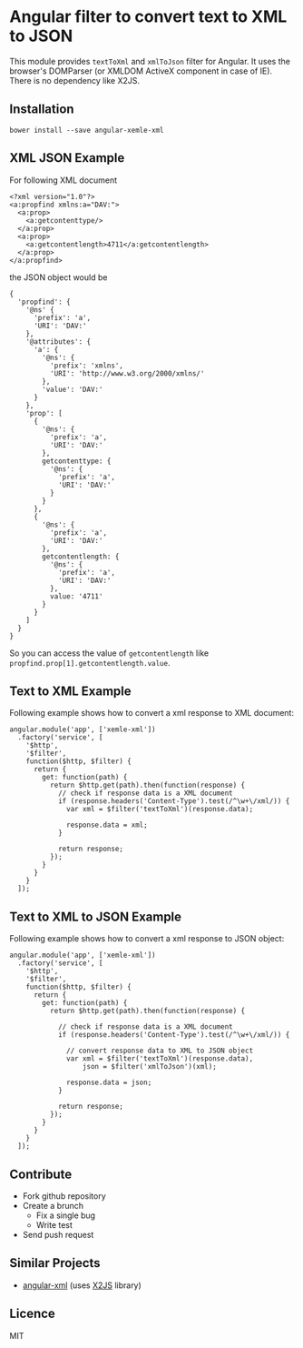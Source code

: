 # Angular filter to convert text to XML to JSON

This module provides `textToXml` and `xmlToJson` filter for Angular. It uses the
browser's DOMParser (or XMLDOM ActiveX component in case of IE). There is no
dependency like X2JS.

## Installation

    bower install --save angular-xemle-xml

## XML JSON Example

For following XML document

    <?xml version="1.0"?>
    <a:propfind xmlns:a="DAV:">
      <a:prop>
        <a:getcontenttype/>
      </a:prop>
      <a:prop>
        <a:getcontentlength>4711</a:getcontentlength>
      </a:prop>
    </a:propfind>

the JSON object would be

    {
      'propfind': {
        '@ns' {
          'prefix': 'a',
          'URI': 'DAV:'
        },
        '@attributes': {
          'a': {
            '@ns': {
              'prefix': 'xmlns',
              'URI': 'http://www.w3.org/2000/xmlns/'
            },
            'value': 'DAV:'
          }
        },
        'prop': [
          {
            '@ns': {
              'prefix': 'a',
              'URI': 'DAV:'
            },
            getcontenttype: {
              '@ns': {
                'prefix': 'a',
                'URI': 'DAV:'
              }
            }
          },
          {
            '@ns': {
              'prefix': 'a',
              'URI': 'DAV:'
            },
            getcontentlength: {
              '@ns': {
                'prefix': 'a',
                'URI': 'DAV:'
              },
              value: '4711'
            }
          }
        ]
      }
    }

So you can access the value of `getcontentlength` like `propfind.prop[1].getcontentlength.value`.

## Text to XML Example

Following example shows how to convert a xml response to XML document:

    angular.module('app', ['xemle-xml'])
      .factory('service', [
        '$http',
        '$filter',
        function($http, $filter) {
          return {
            get: function(path) {
              return $http.get(path).then(function(response) {
                // check if response data is a XML document
                if (response.headers('Content-Type').test(/^\w+\/xml/)) {
                  var xml = $filter('textToXml')(response.data);

                  response.data = xml;
                }

                return response;
              });
            }
          }
        }
      ]);

## Text to XML to JSON Example

Following example shows how to convert a xml response to JSON object:

    angular.module('app', ['xemle-xml'])
      .factory('service', [
        '$http',
        '$filter',
        function($http, $filter) {
          return {
            get: function(path) {
              return $http.get(path).then(function(response) {

                // check if response data is a XML document
                if (response.headers('Content-Type').test(/^\w+\/xml/)) {

                  // convert response data to XML to JSON object
                  var xml = $filter('textToXml')(response.data),
                      json = $filter('xmlToJson')(xml);

                  response.data = json;
                }

                return response;
              });
            }
          }
        }
      ]);

## Contribute

- Fork github repository
- Create a brunch
    - Fix a single bug
    - Write test
- Send push request

## Similar Projects

- [angular-xml](https://github.com/johngeorgewright/angular-xml) (uses [X2JS](https://code.google.com/p/x2js) library)

## Licence

MIT